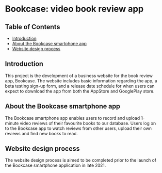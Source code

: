 # Bookcase: video book review app

## Table of Contents
* [Introduction](#introduction)
* [About the Bookcase smartphone app](#about-the-bookcase-smartphone-app)
* [Website design process](#design-process)

## Introduction
This project is the development of a business website for the book review app, Bookcase.
The website includes basic information regarding the app, a beta testing sign-up form, and a release date schedule for when users can expect to download the app from both the AppStore and GooglePlay store.

## About the Bookcase smartphone app
The Bookcase smartphone app enables users to record and upload 1-minute video reviews of their favourite books to our database. Users log on to the Bookcase app to watch reviews from other users, upload their own reviews and find new books to read.

## Website design process
The website design process is aimed to be completed prior to the launch of the Bookcase smartphone application in late 2021.
